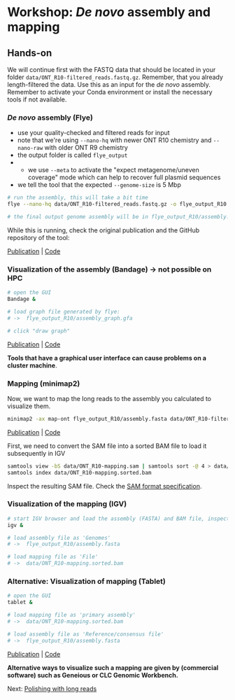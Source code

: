 # Workshop: _De novo_ assembly and mapping

## Hands-on

We will continue first with the FASTQ data that should be located in your folder `data/ONT_R10-filtered_reads.fastq.gz`. Remember, that you already length-filtered the data. Use this as an input for the _de novo_ assembly. Remember to activate your Conda environment or install the necessary tools if not available.

### _De novo_ assembly (Flye)

* use your quality-checked and filtered reads for input
* note that we're using `--nano-hq` with newer ONT R10 chemistry and `--nano-raw` with older ONT R9 chemistry
* the output folder is called `flye_output`
* * we use `--meta` to activate the "expect metagenome/uneven coverage" mode which can help to recover full plasmid sequences
* we tell the tool that the expected `--genome-size` is 5 Mbp
  
```bash
# run the assembly, this will take a bit time
flye --nano-hq data/ONT_R10-filtered_reads.fastq.gz -o flye_output_R10 -t 8 --meta --genome-size 5M

# the final output genome assembly will be in flye_output_R10/assembly.fasta
```

While this is running, check the original publication and the GitHub repository of the tool:

[Publication](https://doi.org/10.1038/s41587-019-0072-8) | [Code](https://github.com/fenderglass/Flye)

### Visualization of the assembly (Bandage) -> not possible on HPC 
```bash
# open the GUI
Bandage &

# load graph file generated by flye:
# ->  flye_output_R10/assembly_graph.gfa

# click "draw graph"
```

[Publication](http://bioinformatics.oxfordjournals.org/content/31/20/3350) | [Code](https://rrwick.github.io/Bandage/)

__Tools that have a graphical user interface can cause problems on a cluster machine__.

### Mapping (minimap2)

Now, we want to map the long reads to the assembly you calculated to visualize them.

```bash
minimap2 -ax map-ont flye_output_R10/assembly.fasta data/ONT_R10-filtered_reads.fastq.gz > data/ONT_R10-mapping.sam
```
[Publication](https://doi.org/10.1093/bioinformatics/bty191) | [Code](https://github.com/lh3/minimap2)

First, we need to convert the SAM file into a sorted BAM file to load it subsequently in IGV

```bash
samtools view -bS data/ONT_R10-mapping.sam | samtools sort -@ 4 > data/ONT_R10-mapping.sorted.bam  
samtools index data/ONT_R10-mapping.sorted.bam
```
Inspect the resulting SAM file. Check the [SAM format specification](https://samtools.github.io/hts-specs/SAMv1.pdf).

### Visualization of the mapping (IGV)

```bash
# start IGV browser and load the assembly (FASTA) and BAM file, inspect the output
igv &

# load assembly file as 'Genomes'
# ->  flye_output_R10/assembly.fasta

# load mapping file as 'File'
# ->  data/ONT_R10-mapping.sorted.bam
```

### Alternative: Visualization of mapping (Tablet)

```bash
# open the GUI
tablet &

# load mapping file as 'primary assembly'
# ->  data/ONT_R10-mapping.sorted.bam

# load assembly file as 'Reference/consensus file'
# ->  flye_output_R10/assembly.fasta
```
[Publication](http://dx.doi.org/10.1093/bib/bbs012) | [Code](https://ics.hutton.ac.uk/tablet/)

__Alternative ways to visualize such a mapping are given by (commercial software) such as Geneious or CLC Genomic Workbench.__


Next: [Polishing with long reads](6_LR_polishing.md)
